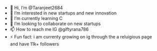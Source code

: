 - 👋 Hi, I’m @Taranjeet2684
- 👀 I’m interested in new startups and new innovation 
- 🌱 I’m currently learning C
- 💞️ I’m looking to collaborate on new startups 
- 📫 How to reach me IG @giftyrana786
- ⚡ Fun fact: i am currenty growing on ig through the a reluigious page and have 11k+ followers   

<!---
Taranjeet2684/Taranjeet2684 is a ✨ special ✨ repository because its `README.md` (this file) appears on your GitHub profile.
You can click the Preview link to take a look at your changes.
--->
